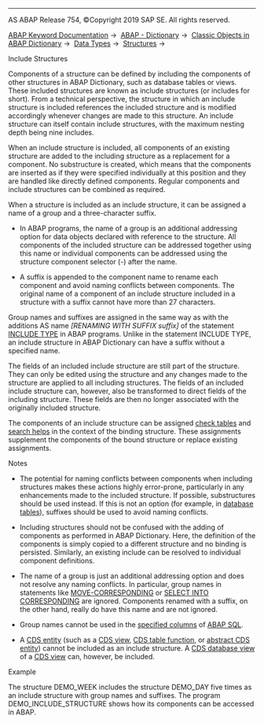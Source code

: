   

* * *

AS ABAP Release 754, ©Copyright 2019 SAP SE. All rights reserved.

[ABAP Keyword Documentation](javascript:call_link\('abenabap.htm'\)) →  [ABAP - Dictionary](javascript:call_link\('abenabap_dictionary.htm'\)) →  [Classic Objects in ABAP Dictionary](javascript:call_link\('abenddic_classical_objects.htm'\)) →  [Data Types](javascript:call_link\('abenddic_data_types.htm'\)) →  [Structures](javascript:call_link\('abenddic_structures.htm'\)) → 

Include Structures

Components of a structure can be defined by including the components of other structures in ABAP Dictionary, such as database tables or views. These included structures are known as include structures (or includes for short). From a technical perspective, the structure in which an include structure is included references the included structure and is modified accordingly whenever changes are made to this structure. An include structure can itself contain include structures, with the maximum nesting depth being nine includes.

When an include structure is included, all components of an existing structure are added to the including structure as a replacement for a component. No substructure is created, which means that the components are inserted as if they were specified individually at this position and they are handled like directly defined components. Regular components and include structures can be combined as required.

When a structure is included as an include structure, it can be assigned a name of a group and a three-character suffix.

-   In ABAP programs, the name of a group is an additional addressing option for data objects declared with reference to the structure. All components of the included structure can be addressed together using this name or individual components can be addressed using the structure component selector (\-) after the name.

-   A suffix is appended to the component name to rename each component and avoid naming conflicts between components. The original name of a component of an include structure included in a structure with a suffix cannot have more than 27 characters.

Group names and suffixes are assigned in the same way as with the additions AS name *\[*RENAMING WITH SUFFIX suffix*\]* of the statement [INCLUDE TYPE](javascript:call_link\('abapinclude_type.htm'\)) in ABAP programs. Unlike in the statement INCLUDE TYPE, an include structure in ABAP Dictionary can have a suffix without a specified name.

The fields of an included include structure are still part of the structure. They can only be edited using the structure and any changes made to the structure are applied to all including structures. The fields of an included include structure can, however, also be transformed to direct fields of the including structure. These fields are then no longer associated with the originally included structure.

The components of an include structure can be assigned [check tables](javascript:call_link\('abenddic_structures_sema.htm'\)) and [search helps](javascript:call_link\('abenddic_structures_sema.htm'\)) in the context of the binding structure. These assignments supplement the components of the bound structure or replace existing assignments.

Notes

-   The potential for naming conflicts between components when including structures makes these actions highly error-prone, particularly in any enhancements made to the included structure. If possible, substructures should be used instead. If this is not an option (for example, in [database tables](javascript:call_link\('abenddic_database_tables.htm'\))), suffixes should be used to avoid naming conflicts.

-   Including structures should not be confused with the adding of components as performed in ABAP Dictionary. Here, the definition of the components is simply copied to a different structure and no binding is persisted. Similarly, an existing include can be resolved to individual component definitions.

-   The name of a group is just an additional addressing option and does not resolve any naming conflicts. In particular, group names in statements like [MOVE-CORRESPONDING](javascript:call_link\('abapmove-corresponding.htm'\)) or [SELECT INTO CORRESPONDING](javascript:call_link\('abapinto_clause.htm'\)) are ignored. Components renamed with a suffix, on the other hand, really do have this name and are not ignored.

-   Group names cannot be used in the [specified columns](javascript:call_link\('abenopen_sql_columns.htm'\)) of [ABAP SQL](javascript:call_link\('abenopen_sql_glosry.htm'\) "Glossary Entry").

-   A [CDS entity](javascript:call_link\('abencds_entity_glosry.htm'\) "Glossary Entry") (such as a [CDS view](javascript:call_link\('abencds_entity_glosry.htm'\) "Glossary Entry"), [CDS table function](javascript:call_link\('abencds_table_function_glosry.htm'\) "Glossary Entry"), or [abstract CDS entity](javascript:call_link\('abenabstract_entity_glosry.htm'\) "Glossary Entry")) cannot be included as an include structure. A [CDS database view](javascript:call_link\('abencds_database_view_glosry.htm'\) "Glossary Entry") of a [CDS view](javascript:call_link\('abencds_entity_glosry.htm'\) "Glossary Entry") can, however, be included.

Example

The structure DEMO\_WEEK includes the structure DEMO\_DAY five times as an include structure with group names and suffixes. The program DEMO\_INCLUDE\_STRUCTURE shows how its components can be accessed in ABAP.